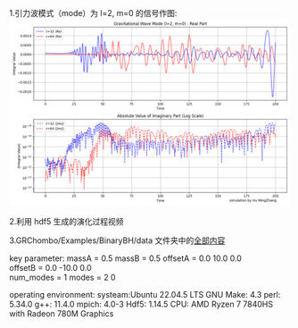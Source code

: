 1.引力波模式（mode）为 l=2, m=0 的信号作图:
![](https://github.com/mulisnow/SimulationOfBinaryBlackHoles/blob/master/signal%20pattern/Weyl4_mode_20.png)

2.利用 hdf5 生成的演化过程视频

3.GRChombo/Examples/BinaryBH/data 文件夹中的[全部内容](https://github.com/mulisnow/SimulationOfBinaryBlackHoles/tree/master/data)

key parameter:
massA = 0.5
massB = 0.5
offsetA = 0.0 10.0 0.0  
offsetB = 0.0 -10.0 0.0  
num_modes = 1
modes = 2 0 

operating environment:
systeam:Ubuntu 22.04.5 LTS
GNU Make: 4.3
perl: 5.34.0
g++: 11.4.0
mpich: 4.0-3
Hdf5: 1.14.5
CPU: AMD Ryzen 7 7840HS with Radeon 780M Graphics

